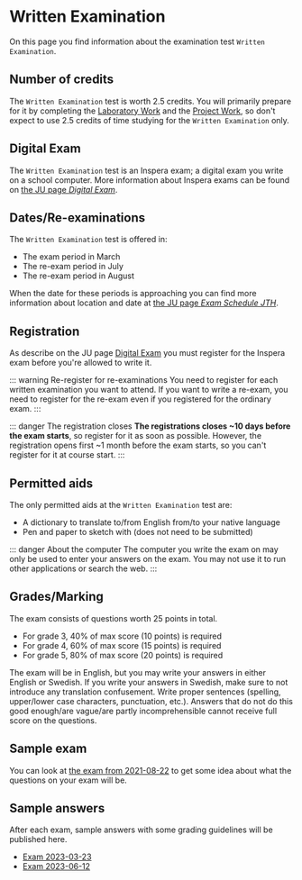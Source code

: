 # Written Examination
On this page you find information about the examination test `Written Examination`.

## Number of credits
The `Written Examination` test is worth 2.5 credits. You will primarily prepare for it by completing the [Laboratory Work](laboratory-work/) and the [Project Work](project-work/), so don't expect to use 2.5 credits of time studying for the `Written Examination` only.

## Digital Exam
The `Written Examination` test is an Inspera exam; a digital exam you write on a school computer. More information about Inspera exams can be found on [the JU page *Digital Exam*](https://ju.se/student/en/digital-exam.html).

## Dates/Re-examinations
The `Written Examination` test is offered in:

* The exam period in March
* The re-exam period in July
* The re-exam period in August

When the date for these periods is approaching you can find more information about location and date at [the JU page *Exam Schedule JTH*](https://ju.se/student/en/studies/examination/exam-schedule-jth.html).

## Registration
As describe on the JU page [Digital Exam](https://ju.se/student/en/digital-exam.html) you must register for the Inspera exam before you're allowed to write it.

::: warning Re-register for re-examinations
You need to register for each written examination you want to attend. If you want to write a re-exam, you need to register for the re-exam even if you registered for the ordinary exam.
:::

::: danger The registration closes
**The registrations closes ~10 days before the exam starts**, so register for it as soon as possible. However, the registration opens first ~1 month before the exam starts, so you can't register for it at course start.
:::

## Permitted aids
The only permitted aids at the `Written Examination` test are:

* A dictionary to translate to/from English from/to your native language
* Pen and paper to sketch with (does not need to be submitted)

::: danger About the computer
The computer you write the exam on may only be used to enter your answers on the exam. You may not use it to run other applications or search the web.
:::

## Grades/Marking
The exam consists of questions worth 25 points in total.

* For grade 3, 40% of max score (10 points) is required
* For grade 4, 60% of max score (15 points) is required
* For grade 5, 80% of max score (20 points) is required

The exam will be in English, but you may write your answers in either English or Swedish. If you write your answers in Swedish, make sure to not introduce any translation confusement. Write proper sentences (spelling, upper/lower case characters, punctuation, etc.). Answers that do not do this good enough/are vague/are partly incomprehensible cannot receive full score on the questions.

## Sample exam
You can look at [the exam from 2021-08-22](./exams/exam-2021-08-22/) to get some idea about what the questions on your exam will be.

## Sample answers
After each exam, sample answers with some grading guidelines will be published here.

* [Exam 2023-03-23](./exams/exam-2023-03-23/)
* [Exam 2023-06-12](./exams/exam-2023-06-12/)